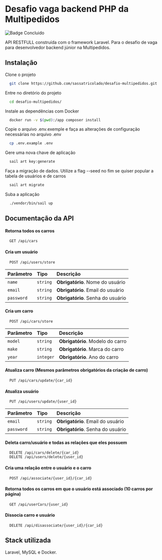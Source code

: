 
# Desafio vaga backend PHP da Multipedidos

![Badge Concluido](http://img.shields.io/static/v1?label=STATUS&message=CONCLUÍDO&color=GREEN&style=for-the-badge)

API RESTFULL construída com o framework Laravel. Para o desafio de vaga para desenvolvedor backend júnior na Multipedidos.


## Instalação

Clone o projeto

```bash
  git clone https://github.com/sassatricolado/desafio-multipedidos.git
```

Entre no diretório do projeto

```bash
  cd desafio-multipedidos/
```

Instale as dependências com Docker

```bash
  docker run -v $(pwd):/app composer install
```

Copie o arquivo .env.exemple e faça as alterações de configuração necessárias no arquivo .env

```bash
  cp .env.example .env
```

Gere uma nova chave de aplicação

```bash
  sail art key:generate
```

Faça a migração de dados. Utilize a flag --seed no fim se quiser popular a tabela de usuários e de carros

```bash
  sail art migrate
```

Suba a aplicação

```bash
  ./vendor/bin/sail up
```

## Documentação da API

#### Retorna todos os carros

```http
  GET /api/cars
```

#### Cria um usuário

```http
  POST /api/users/store
```

| Parâmetro   | Tipo       | Descrição                           |
| :---------- | :--------- | :---------------------------------- |
| `name` | `string` | **Obrigatório**. Nome do usuário |
| `email` | `string` | **Obrigatório**. Email do usuário |
| `password` | `string` | **Obrigatório**. Senha do usuário | 

#### Cria um carro

```http
  POST /api/cars/store
```

| Parâmetro   | Tipo       | Descrição                                   |
| :---------- | :--------- | :------------------------------------------ |
| `model` | `string` | **Obrigatório**. Modelo do carro |
| `make` | `string` | **Obrigatório**. Marca do carro |
| `year` | `integer` | **Obrigatório**. Ano do carro |

#### Atualiza carro (Mesmos parâmetros obrigatórios da criação de carro)

```http
  PUT /api/cars/update/{car_id}
```

#### Atualiza usuário

```http
  PUT /api/users/update/{user_id}
```

| Parâmetro   | Tipo       | Descrição                           |
| :---------- | :--------- | :---------------------------------- |
| `email` | `string` | **Obrigatório**. Email do usuário |
| `password` | `string` | **Obrigatório**. Senha do usuário | 

#### Deleta carro/usuário e todas as relações que eles possuem

```http
  DELETE /api/cars/delete/{car_id}
  DELETE /api/users/delete/{user_id}
```

#### Cria uma relação entre o usuário e o carro

```http
  POST /api/associate/{user_id}/{car_id}
```

#### Retorna todos os carros em que o usuário está associado (10 carros por página)

```http
  GET /api/userCars/{user_id}
```

#### Dissocia carro e usuário

```http
  DELETE /api/disassociate/{user_id}/{car_id}
```

## Stack utilizada

Laravel, MySQL e Docker.

